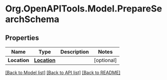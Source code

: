 
# Org.OpenAPITools.Model.PrepareSearchSchema

## Properties

Name | Type | Description | Notes
------------ | ------------- | ------------- | -------------
**Location** | [**Location**](Location.md) |  | [optional] 

[[Back to Model list]](../README.md#documentation-for-models)
[[Back to API list]](../README.md#documentation-for-api-endpoints)
[[Back to README]](../README.md)

